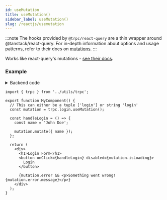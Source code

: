 ```yaml
---
id: useMutation
title: useMutation()
sidebar_label: useMutation()
slug: /reactjs/usemutation
---
```


:::note
The hooks provided by `@trpc/react-query` are a thin wrapper around @tanstack/react-query. For in-depth information about options and usage patterns, refer to their docs on [mutations](https://tanstack.com/query/v4/docs/react/guides/mutations).
:::

Works like react-query's mutations - [see their docs](https://tanstack.com/query/v4/docs/react/guides/mutations).

### Example

<details><summary>Backend code</summary>

```tsx title='server/routers/_app.ts'
import { initTRPC } from '@trpc/server';
import { z } from 'zod';

export const t = initTRPC.create();

export const appRouter = t.router({
  // Create procedure at path 'login'
  // The syntax is identical to creating queries
  login: t.procedure
    // using zod schema to validate and infer input values
    .input(
      z.object({
        name: z.string(),
      }),
    )
    .mutation((opts) => {
      // Here some login stuff would happen
      return {
        user: {
          name: opts.input.name,
          role: 'ADMIN',
        },
      };
    }),
});
```

</details>

```tsx
import { trpc } from '../utils/trpc';

export function MyComponent() {
  // This can either be a tuple ['login'] or string 'login'
  const mutation = trpc.login.useMutation();

  const handleLogin = () => {
    const name = 'John Doe';

    mutation.mutate({ name });
  };

  return (
    <div>
      <h1>Login Form</h1>
      <button onClick={handleLogin} disabled={mutation.isLoading}>
        Login
      </button>

      {mutation.error && <p>Something went wrong! {mutation.error.message}</p>}
    </div>
  );
}
```
